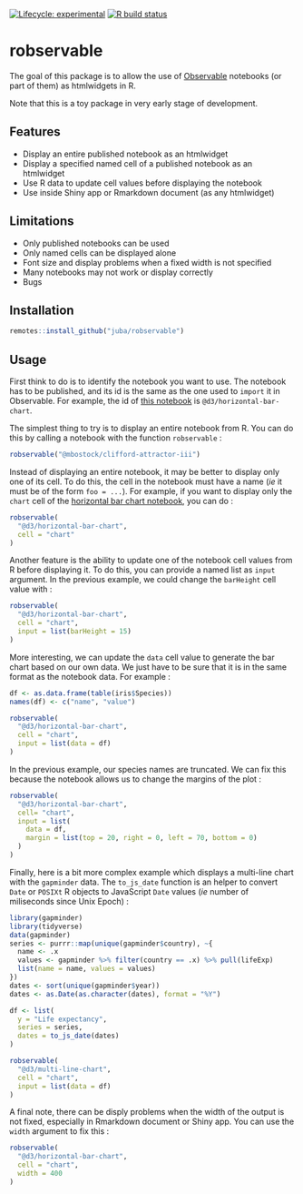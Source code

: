  <!-- badges: start -->
 [![Lifecycle: experimental](https://img.shields.io/badge/lifecycle-experimental-orange.svg)](https://www.tidyverse.org/lifecycle/#experimental)
  [![R build status](https://github.com/juba/robservable/workflows/R-CMD-check/badge.svg)](https://github.com/juba/robservable/actions)
  <!-- badges: end -->

# robservable

The goal of this package is to allow the use of [Observable](https://observablehq.com/) notebooks (or part of them) as htmlwidgets in R.

Note that this is a toy package in very early stage of development.

## Features

- Display an entire published notebook as an htmlwidget
- Display a specified named cell of a published notebook as an htmlwidget
- Use R data to update cell values before displaying the notebook
- Use inside Shiny app or Rmarkdown document (as any htmlwidget)

## Limitations

- Only published notebooks can be used
- Only named cells can be displayed alone
- Font size and display problems when a fixed width is not specified
- Many notebooks may not work or display correctly
- Bugs



## Installation

```r
remotes::install_github("juba/robservable")
```

## Usage

First think to do is to identify the notebook you want to use. The notebook has to be published, and its id is the same as the one used to `import` it in Observable. For example, the id of [this notebook](https://observablehq.com/@d3/horizontal-bar-chart) is `@d3/horizontal-bar-chart`.

The simplest thing to try is to display an entire notebook from R. You can do this by calling a notebook with the function `robservable` :

```r
robservable("@mbostock/clifford-attractor-iii")
```

Instead of displaying an entire notebook, it may be better to display only one of its cell. To do this, the cell in the notebook must have a name (*ie* it must be of the form `foo = ...`). For example, if you want to display only the `chart` cell of the [horizontal bar chart notebook](https://observablehq.com/@d3/horizontal-bar-chart), you can do :

```r
robservable(
  "@d3/horizontal-bar-chart", 
  cell = "chart"
)
```

Another feature is the ability to update one of the notebook cell values from R before displaying it. To do this, you can provide a named list as `input` argument. In the previous example, we could change the `barHeight` cell value with :

```r
robservable(
  "@d3/horizontal-bar-chart", 
  cell = "chart",
  input = list(barHeight = 15)
)
```

More interesting, we can update the `data` cell value to generate the bar chart based on our own data. We just have to be sure that it is in the same format as the notebook data. For example :

```r
df <- as.data.frame(table(iris$Species))
names(df) <- c("name", "value")

robservable(
  "@d3/horizontal-bar-chart", 
  cell = "chart",
  input = list(data = df)
)
```

In the previous example, our species names are truncated. We can fix this because the notebook allows us to change the margins of the plot :

```r
robservable(
  "@d3/horizontal-bar-chart",
  cell= "chart",
  input = list(
    data = df,
    margin = list(top = 20, right = 0, left = 70, bottom = 0)
  )
)
```

Finally, here is a bit more complex example which displays a multi-line chart with the `gapminder` data. The `to_js_date` function is an helper to convert `Date` or `POSIXt` R objects to JavaScript `Date` values (*ie* number of miliseconds since Unix Epoch) :

```r
library(gapminder)
library(tidyverse)
data(gapminder)
series <- purrr::map(unique(gapminder$country), ~{
  name <- .x
  values <- gapminder %>% filter(country == .x) %>% pull(lifeExp)
  list(name = name, values = values)
})
dates <- sort(unique(gapminder$year))
dates <- as.Date(as.character(dates), format = "%Y")

df <- list(
  y = "Life expectancy",
  series = series,
  dates = to_js_date(dates)
)

robservable(
  "@d3/multi-line-chart",
  cell = "chart",
  input = list(data = df)
)
```

A final note, there can be disply problems when the width of the output is not fixed, especially in Rmarkdown document or Shiny app. You can use the `width` argument to fix this :

```r
robservable(
  "@d3/horizontal-bar-chart", 
  cell = "chart",
  width = 400
)
```




